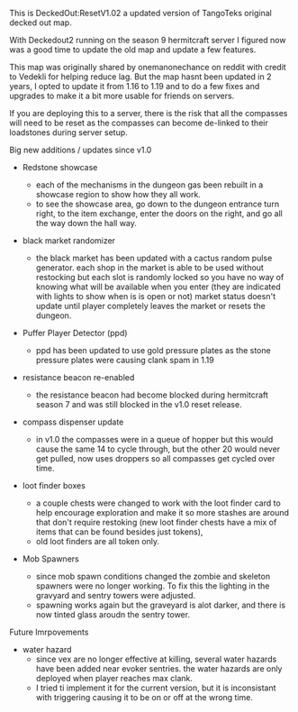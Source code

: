 This is DeckedOut:ResetV1.02 a updated version of TangoTeks original decked out map.

With Deckedout2 running on the season 9 hermitcraft server I figured now was a good time to update the old map and update a few features.

This map was originally shared by onemanonechance on reddit with credit to Vedekli for helping reduce lag. But the map hasnt been updated in 2 years, I opted to update it from 1.16 to 1.19 and to do a few fixes and upgrades to make it a bit more usable for friends on servers.

If you are deploying this to a server, there is the risk that all the compasses will need to be reset as the compasses can become de-linked to their loadstones during server setup.


Big new additions / updates since v1.0
- Redstone showcase
  - each of the mechanisms in the dungeon gas been rebuilt in a showcase region to show how they all work.
  - to see the showcase area, go down to the dungeon entrance turn right, to the item exchange, enter the doors on the right, and go all the way down the hall way.
 
- black market randomizer
  - the black market has been updated with a cactus random pulse generator. each shop in the market is able to be used without restocking but each slot is randomly locked so you have no way of knowing what will be available when you enter (they are indicated with lights to show when is is open or not) market status doesn't update until player completely leaves the market or resets the dungeon. 
 
- Puffer Player Detector (ppd)
  - ppd has been updated to use gold pressure plates as the stone pressure plates were causing clank spam in 1.19
 
- resistance beacon re-enabled
  - the resistance beacon had become blocked during hermitcraft season 7 and was still blocked in the v1.0 reset release.

- compass dispenser update
  - in v1.0 the compasses were in a queue of hopper but this would cause the same 14 to cycle through, but the other 20 would never get pulled, now uses droppers so all compasses get cycled over time.

- loot finder boxes
  - a couple chests were changed to work with the loot finder card to help encourage exploration and make it so more stashes are around that don't require restoking (new loot finder chests have a mix of items that can be found besides just tokens),
  - old loot finders are all token only.

- Mob Spawners
  - since mob spawn conditions changed the zombie and skeleton spawners were no longer working. To fix this the lighting in the gravyard and sentry towers were adjusted.
  - spawning works again but the graveyard is alot darker, and there is now tinted glass aroudn the sentry tower.
 
Future Imrpovements
- water hazard
  - since vex are no longer effective at killing, several water hazards have been added near evoker sentries. the water hazards are only deployed when player reaches max clank.
  - I tried ti implement it for the current version, but it is inconsistant with triggering causing it to be on or off at the wrong time.
